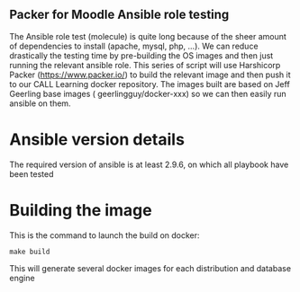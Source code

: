 Packer for Moodle Ansible role testing
--

The Ansible role test (molecule) is quite long because of the sheer amount of dependencies to install (apache,
mysql, php, ...). We can reduce drastically the testing time by pre-building the OS images and then just running
the relevant ansible role.
This series of script will use Harshicorp Packer (https://www.packer.io/) to build the relevant image and then
push it to our CALL Learning docker repository. The images built are based on Jeff Geerling base images (
geerlingguy/docker-xxx) so we can then easily run ansible on them.


Ansible version details
==
The required version of ansible is at least 2.9.6, on which all playbook have been tested

Building the image
==
This is the command to launch the build on docker:
 
    make build 
    
This will generate several docker images for each distribution and database engine 
